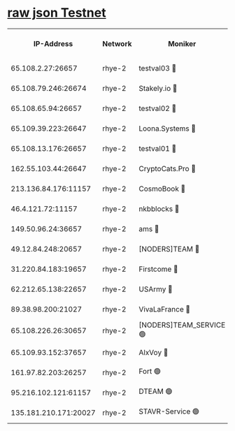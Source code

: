 
[raw json Testnet](https://rpc-check.quickt.stavr.tech/quickt/rpc-quickt-result.json)
=


<table><tr><th>IP-Address</th><th>Network</th><th>Moniker</th><th>Latest Block Height</th><th>Earliest Block Height</th><th>Catching Up</th><th>Tx Index</th><th>Voting Power</th><th>Scan Time</th></tr><tr><td>65.108.2.27:26657</td><td>rhye-2</td><td>testval03 🔴</td><td>420700</td><td>1</td><td>False</td><td>on</td><td>11002050</td><td>2024-01-20T06:31:11.827563646UTC</td></tr><tr><td>65.108.79.246:26674</td><td>rhye-2</td><td>Stakely.io 🔴</td><td>420701</td><td>1</td><td>False</td><td>on</td><td>10010</td><td>2024-01-20T06:31:16.237491622UTC</td></tr><tr><td>65.108.65.94:26657</td><td>rhye-2</td><td>testval02 🔴</td><td>420702</td><td>1</td><td>False</td><td>on</td><td>11002050</td><td>2024-01-20T06:31:19.050314099UTC</td></tr><tr><td>65.109.39.223:26647</td><td>rhye-2</td><td>Loona.Systems 🔴</td><td>420702</td><td>1</td><td>False</td><td>off</td><td>86949</td><td>2024-01-20T06:31:21.524996492UTC</td></tr><tr><td>65.108.13.176:26657</td><td>rhye-2</td><td>testval01 🔴</td><td>420702</td><td>1</td><td>False</td><td>on</td><td>13082010</td><td>2024-01-20T06:31:22.294835630UTC</td></tr><tr><td>162.55.103.44:26647</td><td>rhye-2</td><td>CryptoCats.Pro 🔴</td><td>420708</td><td>1</td><td>False</td><td>off</td><td>9999</td><td>2024-01-20T06:31:54.889962025UTC</td></tr><tr><td>213.136.84.176:11157</td><td>rhye-2</td><td>CosmoBook 🔴</td><td>420707</td><td>65301</td><td>False</td><td>off</td><td>1528057</td><td>2024-01-20T06:31:48.389496548UTC</td></tr><tr><td>46.4.121.72:11157</td><td>rhye-2</td><td>nkbblocks 🔴</td><td>420699</td><td>70101</td><td>False</td><td>off</td><td>81491</td><td>2024-01-20T06:31:03.069315260UTC</td></tr><tr><td>149.50.96.24:36657</td><td>rhye-2</td><td>ams 🔴</td><td>420705</td><td>133501</td><td>False</td><td>on</td><td>10786</td><td>2024-01-20T06:31:37.707313394UTC</td></tr><tr><td>49.12.84.248:20657</td><td>rhye-2</td><td>[NODERS]TEAM 🔴</td><td>420705</td><td>146001</td><td>False</td><td>on</td><td>59690</td><td>2024-01-20T06:31:35.296322945UTC</td></tr><tr><td>31.220.84.183:19657</td><td>rhye-2</td><td>Firstcome 🔴</td><td>420700</td><td>165001</td><td>False</td><td>off</td><td>724902</td><td>2024-01-20T06:31:11.435283811UTC</td></tr><tr><td>62.212.65.138:22657</td><td>rhye-2</td><td>USArmy 🔴</td><td>420700</td><td>198001</td><td>False</td><td>on</td><td>59069</td><td>2024-01-20T06:31:10.348033521UTC</td></tr><tr><td>89.38.98.200:21027</td><td>rhye-2</td><td>VivaLaFrance 🔴</td><td>420700</td><td>220501</td><td>False</td><td>off</td><td>10000</td><td>2024-01-20T06:31:05.510331175UTC</td></tr><tr><td>65.108.226.26:30657</td><td>rhye-2</td><td>[NODERS]TEAM_SERVICE 🟢</td><td>420702</td><td>241501</td><td>False</td><td>on</td><td>0</td><td>2024-01-20T06:31:21.905393606UTC</td></tr><tr><td>65.109.93.152:37657</td><td>rhye-2</td><td>AlxVoy 🔴</td><td>420700</td><td>315173</td><td>False</td><td>on</td><td>143351</td><td>2024-01-20T06:31:07.935665408UTC</td></tr><tr><td>161.97.82.203:26257</td><td>rhye-2</td><td>Fort 🟢</td><td>420699</td><td>330438</td><td>False</td><td>on</td><td>0</td><td>2024-01-20T06:31:02.793453551UTC</td></tr><tr><td>95.216.102.121:61157</td><td>rhye-2</td><td>DTEAM 🟢</td><td>420701</td><td>413301</td><td>False</td><td>on</td><td>0</td><td>2024-01-20T06:31:16.653608011UTC</td></tr><tr><td>135.181.210.171:20027</td><td>rhye-2</td><td>STAVR-Service 🟢</td><td>420704</td><td>418501</td><td>False</td><td>on</td><td>0</td><td>2024-01-20T06:31:32.949439767UTC</td></tr></table>